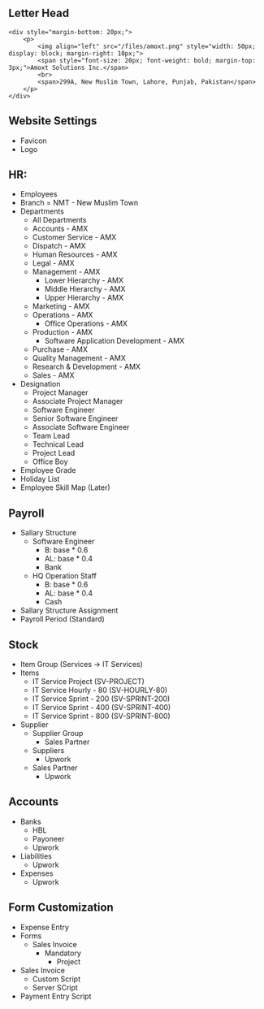 

## Letter Head

```
<div style="margin-bottom: 20px;">
    <p>
        <img align="left" src="/files/amoxt.png" style="width: 50px; display: block; margin-right: 10px;"> 
        <span style="font-size: 20px; font-weight: bold; margin-top: 3px;">Amoxt Solutions Inc.</span>
        <br>
        <span>299A, New Muslim Town, Lahore, Punjab, Pakistan</span>
    </p>
</div>
```

## Website Settings
- Favicon
- Logo


## HR:

- Employees
- Branch = NMT - New Muslim Town
- Departments
  -  All Departments
    - Accounts - AMX
    - Customer Service - AMX
    - Dispatch - AMX
    - Human Resources - AMX
    - Legal - AMX
    - Management - AMX
      - Lower Hierarchy - AMX
      - Middle Hierarchy - AMX
      - Upper Hierarchy - AMX
    - Marketing - AMX
    - Operations - AMX
      - Office Operations - AMX
    - Production - AMX
      - Software Application Development - AMX
    - Purchase - AMX
    - Quality Management - AMX
    - Research & Development - AMX
    - Sales - AMX
- Designation
  - Project Manager
  - Associate Project Manager
  - Software Engineer
  - Senior Software Engineer
  - Associate Software Engineer
  - Team Lead
  - Technical Lead
  - Project Lead
  - Office Boy
- Employee Grade
- Holiday List
- Employee Skill Map (Later)


## Payroll

- Sallary Structure
  - Software Engineer
    - B: base * 0.6
    - AL: base * 0.4
    - Bank
  - HQ Operation Staff
    - B: base * 0.6
    - AL: base * 0.4
    - Cash
- Sallary Structure Assignment
- Payroll Period (Standard)
  
## Stock
- Item Group (Services -> IT Services)
- Items
  - IT Service Project (SV-PROJECT)
  - IT Service Hourly - 80 (SV-HOURLY-80)
  - IT Service Sprint - 200 (SV-SPRINT-200)
  - IT Service Sprint - 400 (SV-SPRINT-400)
  - IT Service Sprint - 800 (SV-SPRINT-800)
- Supplier
  - Supplier Group
    - Sales Partner
  - Suppliers
    - Upwork
  - Sales Partner
    - Upwork

## Accounts
- Banks
  - HBL
  - Payoneer
  - Upwork
- Liabilities
  - Upwork
- Expenses
  - Upwork

## Form Customization
- Expense Entry
- Forms
  - Sales Invoice
    - Mandatory
      - Project
- Sales Invoice
  - Custom Script
  - Server SCript
- Payment Entry Script